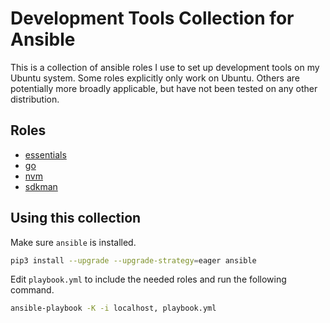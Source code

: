 # Development Tools Collection for Ansible

This is a collection of ansible roles I use to set up development tools on my Ubuntu system. Some roles explicitly only work on Ubuntu. Others are potentially more broadly applicable, but have not been tested on any other distribution.

## Roles

- [essentials](roles/essentials)
- [go](roles/go)
- [nvm](roles/nvm)
- [sdkman](roles/sdkman)

## Using this collection

Make sure `ansible` is installed.

```sh
pip3 install --upgrade --upgrade-strategy=eager ansible
```

Edit `playbook.yml` to include the needed roles and run the following command.

```sh
ansible-playbook -K -i localhost, playbook.yml
```
